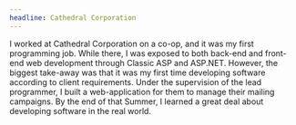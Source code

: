 ```yaml
---
headline: Cathedral Corporation
---
```

I worked at Cathedral Corporation on a co-op, and it was my first programming job. While there, I was exposed to both back-end and front-end web development through Classic ASP and ASP.NET. However, the biggest take-away was that it was my first time developing software according to client requirements. Under the supervision of the lead programmer, I built a web-application for them to manage their mailing campaigns. By the end of that Summer, I learned a great deal about developing software in the real world.
